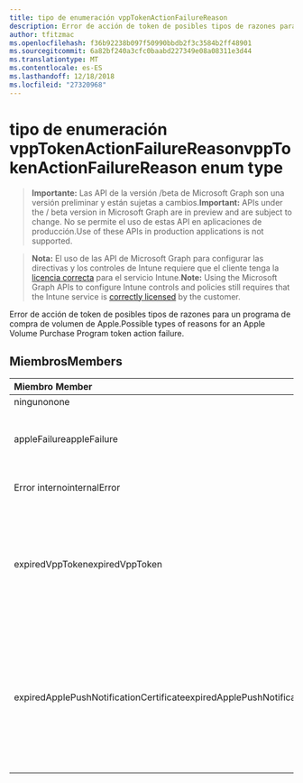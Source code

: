 ```yaml
---
title: tipo de enumeración vppTokenActionFailureReason
description: Error de acción de token de posibles tipos de razones para un programa de compra de volumen de Apple.
author: tfitzmac
ms.openlocfilehash: f36b92238b097f50990bbdb2f3c3584b2ff48901
ms.sourcegitcommit: 6a82bf240a3cfc0baabd227349e08a08311e3d44
ms.translationtype: MT
ms.contentlocale: es-ES
ms.lasthandoff: 12/18/2018
ms.locfileid: "27320968"
---
```

# <a name="vpptokenactionfailurereason-enum-type"></a><span data-ttu-id="af35f-103">tipo de enumeración vppTokenActionFailureReason</span><span class="sxs-lookup"><span data-stu-id="af35f-103">vppTokenActionFailureReason enum type</span></span>

> <span data-ttu-id="af35f-104">**Importante:** Las API de la versión /beta de Microsoft Graph son una versión preliminar y están sujetas a cambios.</span><span class="sxs-lookup"><span data-stu-id="af35f-104">**Important:** APIs under the / beta version in Microsoft Graph are in preview and are subject to change.</span></span> <span data-ttu-id="af35f-105">No se permite el uso de estas API en aplicaciones de producción.</span><span class="sxs-lookup"><span data-stu-id="af35f-105">Use of these APIs in production applications is not supported.</span></span>

> <span data-ttu-id="af35f-106">**Nota:** El uso de las API de Microsoft Graph para configurar las directivas y los controles de Intune requiere que el cliente tenga la [licencia correcta](https://go.microsoft.com/fwlink/?linkid=839381) para el servicio Intune.</span><span class="sxs-lookup"><span data-stu-id="af35f-106">**Note:** Using the Microsoft Graph APIs to configure Intune controls and policies still requires that the Intune service is [correctly licensed](https://go.microsoft.com/fwlink/?linkid=839381) by the customer.</span></span>

<span data-ttu-id="af35f-107">Error de acción de token de posibles tipos de razones para un programa de compra de volumen de Apple.</span><span class="sxs-lookup"><span data-stu-id="af35f-107">Possible types of reasons for an Apple Volume Purchase Program token action failure.</span></span>
## <a name="members"></a><span data-ttu-id="af35f-108">Miembros</span><span class="sxs-lookup"><span data-stu-id="af35f-108">Members</span></span>
|<span data-ttu-id="af35f-109">Miembro	</span><span class="sxs-lookup"><span data-stu-id="af35f-109">Member</span></span>|<span data-ttu-id="af35f-110">Valor</span><span class="sxs-lookup"><span data-stu-id="af35f-110">Value</span></span>|<span data-ttu-id="af35f-111">Descripción</span><span class="sxs-lookup"><span data-stu-id="af35f-111">Description</span></span>|
|:---|:---|:---|
|<span data-ttu-id="af35f-112">ninguno</span><span class="sxs-lookup"><span data-stu-id="af35f-112">none</span></span>|<span data-ttu-id="af35f-113">0</span><span class="sxs-lookup"><span data-stu-id="af35f-113">0</span></span>|<span data-ttu-id="af35f-114">Ninguna.</span><span class="sxs-lookup"><span data-stu-id="af35f-114">None.</span></span>|
|<span data-ttu-id="af35f-115">appleFailure</span><span class="sxs-lookup"><span data-stu-id="af35f-115">appleFailure</span></span>|<span data-ttu-id="af35f-116">1</span><span class="sxs-lookup"><span data-stu-id="af35f-116">1</span></span>|<span data-ttu-id="af35f-117">Se ha producido un error en el servicio de Apple.</span><span class="sxs-lookup"><span data-stu-id="af35f-117">There was an error on Apple's service.</span></span>|
|<span data-ttu-id="af35f-118">Error interno</span><span class="sxs-lookup"><span data-stu-id="af35f-118">internalError</span></span>|<span data-ttu-id="af35f-119">2</span><span class="sxs-lookup"><span data-stu-id="af35f-119">2</span></span>|<span data-ttu-id="af35f-120">Se ha producido un error interno.</span><span class="sxs-lookup"><span data-stu-id="af35f-120">There was an internal error.</span></span>|
|<span data-ttu-id="af35f-121">expiredVppToken</span><span class="sxs-lookup"><span data-stu-id="af35f-121">expiredVppToken</span></span>|<span data-ttu-id="af35f-122">3</span><span class="sxs-lookup"><span data-stu-id="af35f-122">3</span></span>|<span data-ttu-id="af35f-123">Se ha producido un error debido a que el token del programa de compra de volumen de Apple ha caducado.</span><span class="sxs-lookup"><span data-stu-id="af35f-123">There was an error because the Apple Volume Purchase Program token was expired.</span></span>|
|<span data-ttu-id="af35f-124">expiredApplePushNotificationCertificate</span><span class="sxs-lookup"><span data-stu-id="af35f-124">expiredApplePushNotificationCertificate</span></span>|<span data-ttu-id="af35f-125">4</span><span class="sxs-lookup"><span data-stu-id="af35f-125">4</span></span>|<span data-ttu-id="af35f-126">Se ha producido un error debido a que el certificado de la notificación de inserción de Apple volumen compra programa caducado.</span><span class="sxs-lookup"><span data-stu-id="af35f-126">There was an error because the Apple Volume Purchase Program Push Notification certificate expired.</span></span>|





